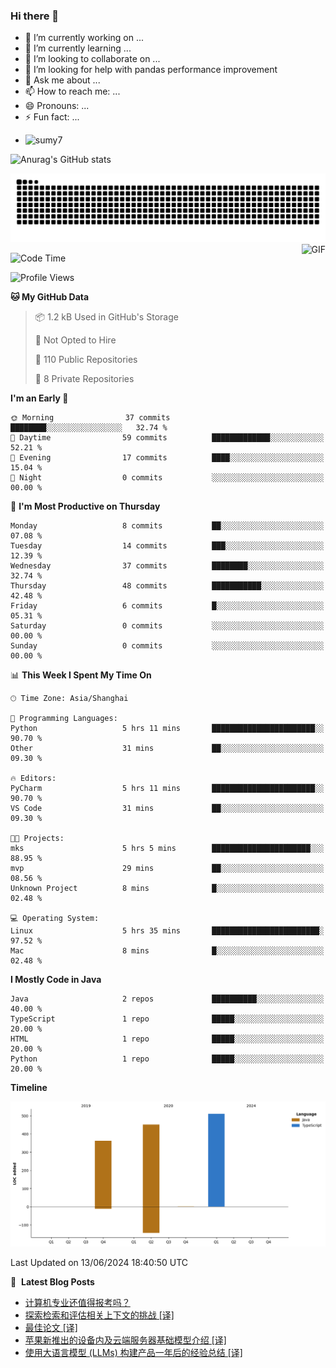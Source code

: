 ### Hi there 👋
<!--
**alloevil/alloevil** is a ✨ _special_ ✨ repository because its `README.md` (this file) appears on your GitHub profile.

Here are some ideas to get you started:

- 🔭 I’m currently working on ...
- 🌱 I’m currently learning ...
- 👯 I’m looking to collaborate on ...
- 🤔 I’m looking for help with ...
- 💬 Ask me about ...
- 📫 How to reach me: ...
- 😄 Pronouns: ...
- ⚡ Fun fact: ...
-->

- 🔭 I’m currently working on ...
- 🌱 I’m currently learning ...
- 👯 I’m looking to collaborate on ...
- 🤔 I’m looking for help with pandas performance improvement
- 💬 Ask me about ...
- 📫 How to reach me: ...
- 😄 Pronouns: ...
- ⚡ Fun fact: ...
  
+ ![sumy7](https://komarev.com/ghpvc/?username=alloevil)

![Anurag's GitHub stats](https://github-readme-stats.vercel.app/api?username=alloevil&show_icons=true&bg_color=00000000)

<picture align="center">
  <source media="(prefers-color-scheme: dark)" srcset="https://github.com/alloevil/alloevil/blob/output/github-contribution-grid-snake.svg">
  <source media="(prefers-color-scheme: dark)" srcset="https://github.com/alloevil/alloevil/blob/output/github-contribution-grid-snake.svg">
  <img alt="github contribution grid snake animation" src="https://github.com/alloevil/alloevil/blob/output/github-contribution-grid-snake.svg">
</picture>

<img align="right" alt="GIF" src="https://raw.githubusercontent.com/JoeyBling/JoeyBling/master/pic/pusheencode.gif" />

<!--START_SECTION:waka-->
![Code Time](http://img.shields.io/badge/Code%20Time-2%2C254%20hrs%2014%20mins-blue)

![Profile Views](http://img.shields.io/badge/Profile%20Views-2-blue)

**🐱 My GitHub Data** 

> 📦 1.2 kB Used in GitHub's Storage 
 > 
> 🚫 Not Opted to Hire
 > 
> 📜 110 Public Repositories 
 > 
> 🔑 8 Private Repositories 
 > 
**I'm an Early 🐤** 

```text
🌞 Morning                37 commits          ████████░░░░░░░░░░░░░░░░░   32.74 % 
🌆 Daytime                59 commits          █████████████░░░░░░░░░░░░   52.21 % 
🌃 Evening                17 commits          ████░░░░░░░░░░░░░░░░░░░░░   15.04 % 
🌙 Night                  0 commits           ░░░░░░░░░░░░░░░░░░░░░░░░░   00.00 % 
```
📅 **I'm Most Productive on Thursday** 

```text
Monday                   8 commits           ██░░░░░░░░░░░░░░░░░░░░░░░   07.08 % 
Tuesday                  14 commits          ███░░░░░░░░░░░░░░░░░░░░░░   12.39 % 
Wednesday                37 commits          ████████░░░░░░░░░░░░░░░░░   32.74 % 
Thursday                 48 commits          ███████████░░░░░░░░░░░░░░   42.48 % 
Friday                   6 commits           █░░░░░░░░░░░░░░░░░░░░░░░░   05.31 % 
Saturday                 0 commits           ░░░░░░░░░░░░░░░░░░░░░░░░░   00.00 % 
Sunday                   0 commits           ░░░░░░░░░░░░░░░░░░░░░░░░░   00.00 % 
```


📊 **This Week I Spent My Time On** 

```text
🕑︎ Time Zone: Asia/Shanghai

💬 Programming Languages: 
Python                   5 hrs 11 mins       ███████████████████████░░   90.70 % 
Other                    31 mins             ██░░░░░░░░░░░░░░░░░░░░░░░   09.30 % 

🔥 Editors: 
PyCharm                  5 hrs 11 mins       ███████████████████████░░   90.70 % 
VS Code                  31 mins             ██░░░░░░░░░░░░░░░░░░░░░░░   09.30 % 

🐱‍💻 Projects: 
mks                      5 hrs 5 mins        ██████████████████████░░░   88.95 % 
mvp                      29 mins             ██░░░░░░░░░░░░░░░░░░░░░░░   08.56 % 
Unknown Project          8 mins              █░░░░░░░░░░░░░░░░░░░░░░░░   02.48 % 

💻 Operating System: 
Linux                    5 hrs 35 mins       ████████████████████████░   97.52 % 
Mac                      8 mins              █░░░░░░░░░░░░░░░░░░░░░░░░   02.48 % 
```

**I Mostly Code in Java** 

```text
Java                     2 repos             ██████████░░░░░░░░░░░░░░░   40.00 % 
TypeScript               1 repo              █████░░░░░░░░░░░░░░░░░░░░   20.00 % 
HTML                     1 repo              █████░░░░░░░░░░░░░░░░░░░░   20.00 % 
Python                   1 repo              █████░░░░░░░░░░░░░░░░░░░░   20.00 % 
```



**Timeline**

![Lines of Code chart](https://raw.githubusercontent.com/alloevil/alloevil/main/assets/bar_graph.png)


 Last Updated on 13/06/2024 18:40:50 UTC
<!--END_SECTION:waka-->

📕 &nbsp;**Latest Blog Posts**
<!-- BLOG-POST-LIST:START -->
- [计算机专业还值得报考吗？](https://baoyu.io/blog/career/is-computer-science-still-worth-studying)
- [探索检索和评估相关上下文的挑战 [译]](https://baoyu.io/translations/rag/the-challenges-of-retrieving-and-evaluating-relevant-context-for-rag)
- [最佳论文 [译]](https://baoyu.io/translations/writing/the-best-essay)
- [苹果新推出的设备内及云端服务器基础模型介绍 [译]](https://baoyu.io/translations/apple/introducing-apple-foundation-models)
- [使用大语言模型 &lpar;LLMs&rpar; 构建产品一年后的经验总结 [译]](https://baoyu.io/translations/llm/what-we-learned-from-a-year-of-building-with-llms)
<!-- BLOG-POST-LIST:END -->
